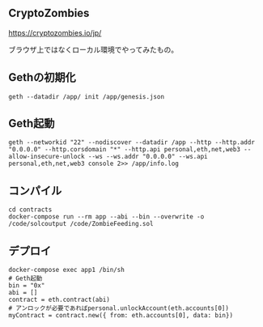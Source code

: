 ## CryptoZombies
https://cryptozombies.io/jp/

ブラウザ上ではなくローカル環境でやってみたもの。

## Gethの初期化
```
geth --datadir /app/ init /app/genesis.json
```

## Geth起動
```
geth --networkid "22" --nodiscover --datadir /app --http --http.addr "0.0.0.0" --http.corsdomain "*" --http.api personal,eth,net,web3 --allow-insecure-unlock --ws --ws.addr "0.0.0.0" --ws.api personal,eth,net,web3 console 2>> /app/info.log
```

## コンパイル
```
cd contracts
docker-compose run --rm app --abi --bin --overwrite -o /code/solcoutput /code/ZombieFeeding.sol 
```

## デプロイ
```
docker-compose exec app1 /bin/sh
# Geth起動
bin = "0x"
abi = []
contract = eth.contract(abi)
# アンロックが必要であればpersonal.unlockAccount(eth.accounts[0])
myContract = contract.new({ from: eth.accounts[0], data: bin})
```
